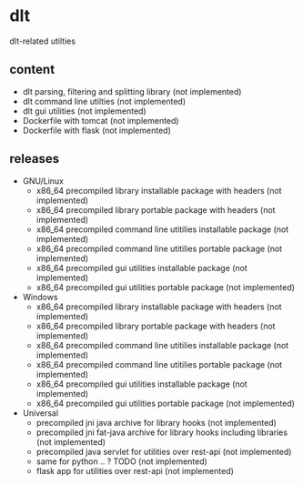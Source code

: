 # dlt
dlt-related utilties


## content
- dlt parsing, filtering and splitting library (not implemented)
- dlt command line utilties (not implemented)
- dlt gui utilities (not implemented)
- Dockerfile with tomcat (not implemented)
- Dockerfile with flask (not implemented)

## releases

- GNU/Linux
  - x86_64 precompiled library installable package with headers (not implemented)
  - x86_64 precompiled library portable package with headers (not implemented)
  - x86_64 precompiled command line utitilies installable package (not implemented)
  - x86_64 precompiled command line utitilies portable package (not implemented)
  - x86_64 precompiled gui utilities installable package (not implemented)
  - x86_64 precompiled gui utilities portable package (not implemented)
- Windows
  - x86_64 precompiled library installable package with headers (not implemented)
  - x86_64 precompiled library portable package with headers (not implemented)
  - x86_64 precompiled command line utitilies installable package (not implemented)
  - x86_64 precompiled command line utitilies portable package (not implemented)
  - x86_64 precompiled gui utilities installable package (not implemented)
  - x86_64 precompiled gui utilities portable package (not implemented)
- Universal
  - precompiled jni java archive for library hooks (not implemented)
  - precompiled jni fat-java archive for library hooks including libraries (not implemented)
  - precompiled java servlet for utilities over rest-api (not implemented)
  - same for python .. ? TODO (not implemented)
  - flask app for utilities over rest-api (not implemented)
    
  

